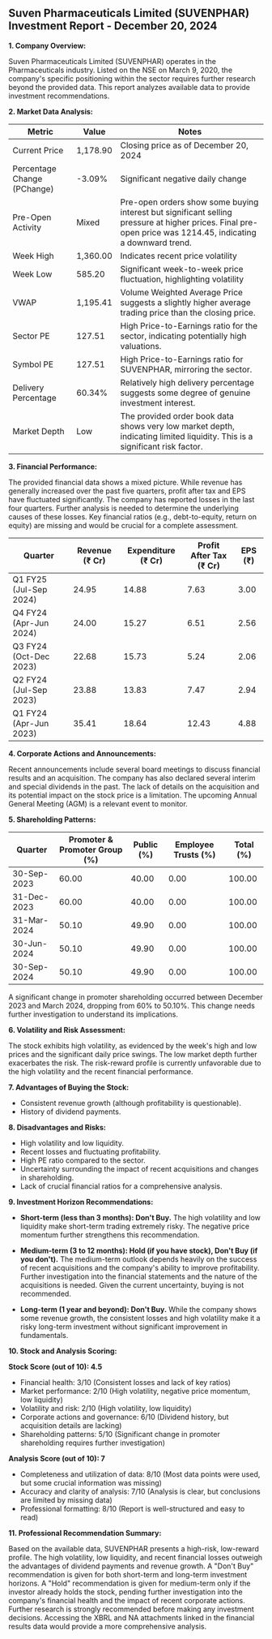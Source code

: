 ## Suven Pharmaceuticals Limited (SUVENPHAR) Investment Report - December 20, 2024

**1. Company Overview:**

Suven Pharmaceuticals Limited (SUVENPHAR) operates in the Pharmaceuticals industry.  Listed on the NSE on March 9, 2020, the company's specific positioning within the sector requires further research beyond the provided data.  This report analyzes available data to provide investment recommendations.

**2. Market Data Analysis:**

| Metric                     | Value          | Notes                                                                 |
|-----------------------------|-----------------|-------------------------------------------------------------------------|
| Current Price               | 1,178.90       | Closing price as of December 20, 2024                               |
| Percentage Change (PChange) | -3.09%         | Significant negative daily change                                       |
| Pre-Open Activity          | Mixed           | Pre-open orders show some buying interest but significant selling pressure at higher prices.  Final pre-open price was 1214.45, indicating a downward trend. |
| Week High                   | 1,360.00       | Indicates recent price volatility                                      |
| Week Low                    | 585.20         | Significant week-to-week price fluctuation, highlighting volatility     |
| VWAP                        | 1,195.41       | Volume Weighted Average Price suggests a slightly higher average trading price than the closing price. |
| Sector PE                   | 127.51         | High Price-to-Earnings ratio for the sector, indicating potentially high valuations. |
| Symbol PE                   | 127.51         | High Price-to-Earnings ratio for SUVENPHAR, mirroring the sector.     |
| Delivery Percentage         | 60.34%         | Relatively high delivery percentage suggests some degree of genuine investment interest. |
| Market Depth                | Low             | The provided order book data shows very low market depth, indicating limited liquidity.  This is a significant risk factor. |


**3. Financial Performance:**

The provided financial data shows a mixed picture. While revenue has generally increased over the past five quarters, profit after tax and EPS have fluctuated significantly.  The company has reported losses in the last four quarters.  Further analysis is needed to determine the underlying causes of these losses.  Key financial ratios (e.g., debt-to-equity, return on equity) are missing and would be crucial for a complete assessment.

| Quarter      | Revenue (₹ Cr) | Expenditure (₹ Cr) | Profit After Tax (₹ Cr) | EPS (₹) |
|--------------|-----------------|----------------------|--------------------------|---------|
| Q1 FY25 (Jul-Sep 2024) | 24.95           | 14.88                 | 7.63                     | 3.00    |
| Q4 FY24 (Apr-Jun 2024) | 24.00           | 15.27                 | 6.51                     | 2.56    |
| Q3 FY24 (Oct-Dec 2023) | 22.68           | 15.73                 | 5.24                     | 2.06    |
| Q2 FY24 (Jul-Sep 2023) | 23.88           | 13.83                 | 7.47                     | 2.94    |
| Q1 FY24 (Apr-Jun 2023) | 35.41           | 18.64                 | 12.43                    | 4.88    |


**4. Corporate Actions and Announcements:**

Recent announcements include several board meetings to discuss financial results and an acquisition.  The company has also declared several interim and special dividends in the past.  The lack of details on the acquisition and its potential impact on the stock price is a limitation.  The upcoming Annual General Meeting (AGM) is a relevant event to monitor.

**5. Shareholding Patterns:**

| Quarter      | Promoter & Promoter Group (%) | Public (%) | Employee Trusts (%) | Total (%) |
|--------------|-----------------------------|------------|--------------------|-----------|
| 30-Sep-2023  | 60.00                        | 40.00      | 0.00                | 100.00    |
| 31-Dec-2023  | 60.00                        | 40.00      | 0.00                | 100.00    |
| 31-Mar-2024  | 50.10                        | 49.90      | 0.00                | 100.00    |
| 30-Jun-2024  | 50.10                        | 49.90      | 0.00                | 100.00    |
| 30-Sep-2024  | 50.10                        | 49.90      | 0.00                | 100.00    |

A significant change in promoter shareholding occurred between December 2023 and March 2024, dropping from 60% to 50.10%.  This change needs further investigation to understand its implications.

**6. Volatility and Risk Assessment:**

The stock exhibits high volatility, as evidenced by the week's high and low prices and the significant daily price swings.  The low market depth further exacerbates the risk.  The risk-reward profile is currently unfavorable due to the high volatility and the recent financial performance.

**7. Advantages of Buying the Stock:**

* Consistent revenue growth (although profitability is questionable).
* History of dividend payments.

**8. Disadvantages and Risks:**

* High volatility and low liquidity.
* Recent losses and fluctuating profitability.
* High PE ratio compared to the sector.
* Uncertainty surrounding the impact of recent acquisitions and changes in shareholding.
* Lack of crucial financial ratios for a comprehensive analysis.

**9. Investment Horizon Recommendations:**

* **Short-term (less than 3 months): Don't Buy.** The high volatility and low liquidity make short-term trading extremely risky.  The negative price momentum further strengthens this recommendation.

* **Medium-term (3 to 12 months): Hold (if you have stock), Don't Buy (if you don't).**  The medium-term outlook depends heavily on the success of recent acquisitions and the company's ability to improve profitability.  Further investigation into the financial statements and the nature of the acquisitions is needed.  Given the current uncertainty, buying is not recommended.

* **Long-term (1 year and beyond): Don't Buy.**  While the company shows some revenue growth, the consistent losses and high volatility make it a risky long-term investment without significant improvement in fundamentals.


**10. Stock and Analysis Scoring:**

**Stock Score (out of 10): 4.5**

* Financial health: 3/10 (Consistent losses and lack of key ratios)
* Market performance: 2/10 (High volatility, negative price momentum, low liquidity)
* Volatility and risk: 2/10 (High volatility, low liquidity)
* Corporate actions and governance: 6/10 (Dividend history, but acquisition details are lacking)
* Shareholding patterns: 5/10 (Significant change in promoter shareholding requires further investigation)

**Analysis Score (out of 10): 7**

* Completeness and utilization of data: 8/10 (Most data points were used, but some crucial information was missing)
* Accuracy and clarity of analysis: 7/10 (Analysis is clear, but conclusions are limited by missing data)
* Professional formatting: 8/10 (Report is well-structured and easy to read)


**11. Professional Recommendation Summary:**

Based on the available data, SUVENPHAR presents a high-risk, low-reward profile.  The high volatility, low liquidity, and recent financial losses outweigh the advantages of dividend payments and revenue growth.  A "Don't Buy" recommendation is given for both short-term and long-term investment horizons.  A "Hold" recommendation is given for medium-term only if the investor already holds the stock, pending further investigation into the company's financial health and the impact of recent corporate actions.  Further research is strongly recommended before making any investment decisions.  Accessing the XBRL and NA attachments linked in the financial results data would provide a more comprehensive analysis.
